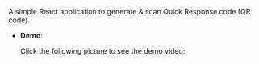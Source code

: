 
A simple React application to generate & scan Quick Response code (QR code). 

- __Demo__:

  Click the following picture to see the demo video:

  